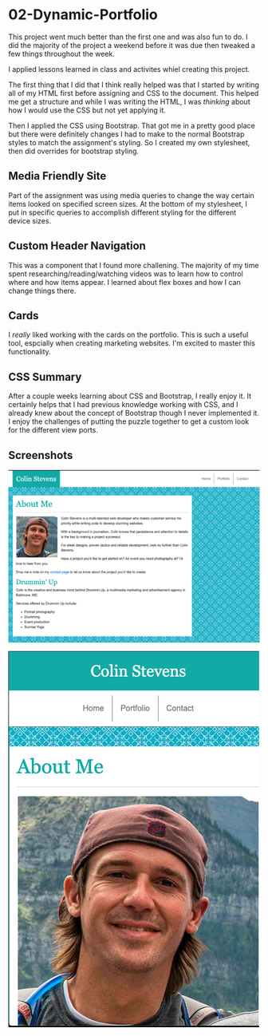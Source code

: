 # 02-Dynamic-Portfolio

This project went much better than the first one and was also fun to do. I did the majority of the project a weekend before it was due then tweaked a few things throughout the week.

I applied lessons learned in class and activites whiel creating this project.

The first thing that I did that I think really helped was that I started by writing all of my HTML first before assigning and CSS to the document. This helped me get a structure and while I was writing the HTML, I was _thinking_ about how I would use the CSS but not yet applying it.

Then I applied the CSS using Bootstrap. That got me in a pretty good place but there were definitely changes I had to make to the normal Bootstrap styles to match the assignment's styling. So I created my own stylesheet, then did overrides for bootstrap styling.

## Media Friendly Site

Part of the assignment was using media queries to change the way certain items looked on specified screen sizes. At the bottom of my stylesheet, I put in specific queries to accomplish different styling for the different device sizes.

## Custom Header Navigation

This was a component that I found more challening. The majority of my time spent researching/reading/watching videos was to learn how to control where and how items appear. I learned about flex boxes and how I can change things there.

## Cards

I _really_ liked working with the cards on the portfolio. This is such a useful tool, espcially when creating marketing websites. I'm excited to master this functionality.

## CSS Summary

After a couple weeks learning about CSS and Bootstrap, I really enjoy it. It certainly helps that I had previous knowledge working with CSS, and I already knew about the concept of Bootstrap though I never implemented it. I enjoy the challenges of putting the puzzle together to get a custom look for the different view ports.

## Screenshots
![Desktop Screenshot](/assets/images/responsive-screenshot-desktop.png)

![Mobile Screenshot](/assets/images/responsive-screenshot-mobile.png)